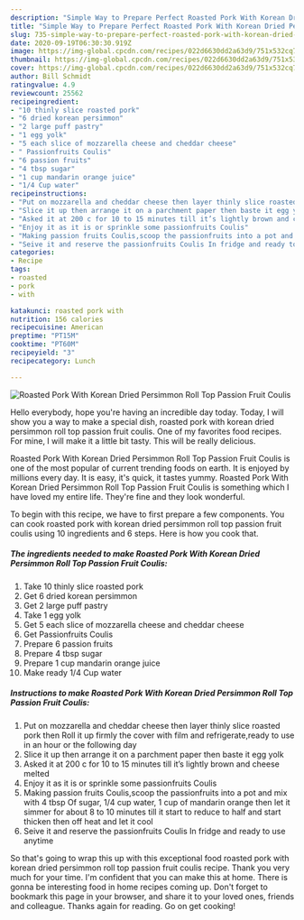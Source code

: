 ```yaml
---
description: "Simple Way to Prepare Perfect Roasted Pork With Korean Dried Persimmon Roll Top Passion Fruit Coulis"
title: "Simple Way to Prepare Perfect Roasted Pork With Korean Dried Persimmon Roll Top Passion Fruit Coulis"
slug: 735-simple-way-to-prepare-perfect-roasted-pork-with-korean-dried-persimmon-roll-top-passion-fruit-coulis
date: 2020-09-19T06:30:30.919Z
image: https://img-global.cpcdn.com/recipes/022d6630dd2a63d9/751x532cq70/roasted-pork-with-korean-dried-persimmon-roll-top-passion-fruit-coulis-recipe-main-photo.jpg
thumbnail: https://img-global.cpcdn.com/recipes/022d6630dd2a63d9/751x532cq70/roasted-pork-with-korean-dried-persimmon-roll-top-passion-fruit-coulis-recipe-main-photo.jpg
cover: https://img-global.cpcdn.com/recipes/022d6630dd2a63d9/751x532cq70/roasted-pork-with-korean-dried-persimmon-roll-top-passion-fruit-coulis-recipe-main-photo.jpg
author: Bill Schmidt
ratingvalue: 4.9
reviewcount: 25562
recipeingredient:
- "10 thinly slice roasted pork"
- "6 dried korean persimmon"
- "2 large puff pastry"
- "1 egg yolk"
- "5 each slice of mozzarella cheese and cheddar cheese"
- " Passionfruits Coulis"
- "6 passion fruits"
- "4 tbsp sugar"
- "1 cup mandarin orange juice"
- "1/4 Cup water"
recipeinstructions:
- "Put on mozzarella and cheddar cheese then layer thinly slice roasted pork then Roll it up firmly the cover with film and refrigerate,ready to use in an hour or the following day"
- "Slice it up then arrange it on a parchment paper then baste it egg yolk"
- "Asked it at 200 c for 10 to 15 minutes till it’s lightly brown and cheese melted"
- "Enjoy it as it is or sprinkle some passionfruits Coulis"
- "Making passion fruits Coulis,scoop the passionfruits into a pot and mix with 4 tbsp Of sugar, 1/4 cup water, 1 cup of mandarin orange then let it simmer for about 8 to 10 minutes till it start to reduce to half and start thicken then off heat and let it cool"
- "Seive it and reserve the passionfruits Coulis In fridge and ready to use anytime"
categories:
- Recipe
tags:
- roasted
- pork
- with

katakunci: roasted pork with 
nutrition: 156 calories
recipecuisine: American
preptime: "PT15M"
cooktime: "PT60M"
recipeyield: "3"
recipecategory: Lunch

---
```



![Roasted Pork With Korean Dried Persimmon Roll Top Passion Fruit Coulis](https://img-global.cpcdn.com/recipes/022d6630dd2a63d9/751x532cq70/roasted-pork-with-korean-dried-persimmon-roll-top-passion-fruit-coulis-recipe-main-photo.jpg)

Hello everybody, hope you're having an incredible day today. Today, I will show you a way to make a special dish, roasted pork with korean dried persimmon roll top passion fruit coulis. One of my favorites food recipes. For mine, I will make it a little bit tasty. This will be really delicious.

Roasted Pork With Korean Dried Persimmon Roll Top Passion Fruit Coulis is one of the most popular of current trending foods on earth. It is enjoyed by millions every day. It is easy, it's quick, it tastes yummy. Roasted Pork With Korean Dried Persimmon Roll Top Passion Fruit Coulis is something which I have loved my entire life. They're fine and they look wonderful.




To begin with this recipe, we have to first prepare a few components. You can cook roasted pork with korean dried persimmon roll top passion fruit coulis using 10 ingredients and 6 steps. Here is how you cook that.

<!--inarticleads1-->

##### The ingredients needed to make Roasted Pork With Korean Dried Persimmon Roll Top Passion Fruit Coulis:

1. Take 10 thinly slice roasted pork
1. Get 6 dried korean persimmon
1. Get 2 large puff pastry
1. Take 1 egg yolk
1. Get 5 each slice of mozzarella cheese and cheddar cheese
1. Get  Passionfruits Coulis
1. Prepare 6 passion fruits
1. Prepare 4 tbsp sugar
1. Prepare 1 cup mandarin orange juice
1. Make ready 1/4 Cup water




<!--inarticleads2-->

##### Instructions to make Roasted Pork With Korean Dried Persimmon Roll Top Passion Fruit Coulis:

1. Put on mozzarella and cheddar cheese then layer thinly slice roasted pork then Roll it up firmly the cover with film and refrigerate,ready to use in an hour or the following day
1. Slice it up then arrange it on a parchment paper then baste it egg yolk
1. Asked it at 200 c for 10 to 15 minutes till it’s lightly brown and cheese melted
1. Enjoy it as it is or sprinkle some passionfruits Coulis
1. Making passion fruits Coulis,scoop the passionfruits into a pot and mix with 4 tbsp Of sugar, 1/4 cup water, 1 cup of mandarin orange then let it simmer for about 8 to 10 minutes till it start to reduce to half and start thicken then off heat and let it cool
1. Seive it and reserve the passionfruits Coulis In fridge and ready to use anytime




So that's going to wrap this up with this exceptional food roasted pork with korean dried persimmon roll top passion fruit coulis recipe. Thank you very much for your time. I'm confident that you can make this at home. There is gonna be interesting food in home recipes coming up. Don't forget to bookmark this page in your browser, and share it to your loved ones, friends and colleague. Thanks again for reading. Go on get cooking!
